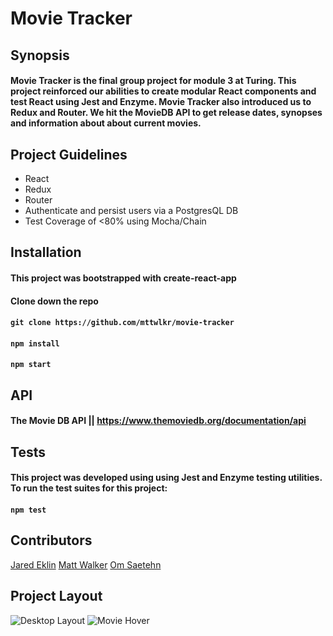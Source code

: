 # Movie Tracker

## Synopsis
#### Movie Tracker is the final group project for module 3 at Turing. This project reinforced our abilities to create modular React components and test React using Jest and Enzyme. Movie Tracker also introduced us to Redux and Router. We hit the MovieDB API to get release dates, synopses and information about about current movies.

## Project Guidelines

* React
* Redux
* Router
* Authenticate and persist users via a PostgresQL DB
* Test Coverage of <80% using Mocha/Chain

## Installation

#### This project was bootstrapped with create-react-app

#### Clone down the repo
#### ```git clone https://github.com/mttwlkr/movie-tracker```

#### ```npm install```

#### ```npm start```

## API
#### The Movie DB API || https://www.themoviedb.org/documentation/api

## Tests

#### This project was developed using using Jest and Enzyme testing utilities. To run the test suites for this project:

#### ```npm test```

## Contributors
[Jared Eklin](https://github.com/jaredeklin)
[Matt Walker](https://github.com/mttwlkr)
[Om Saetehn](https://github.com/chunktooth)

## Project Layout

![Desktop Layout](https://user-images.githubusercontent.com/30199861/38278806-c208523a-375a-11e8-89bd-4d55652f1ede.png)
![Movie Hover](https://user-images.githubusercontent.com/30199861/38278808-c63b45ec-375a-11e8-9789-889f938cb25e.png)

